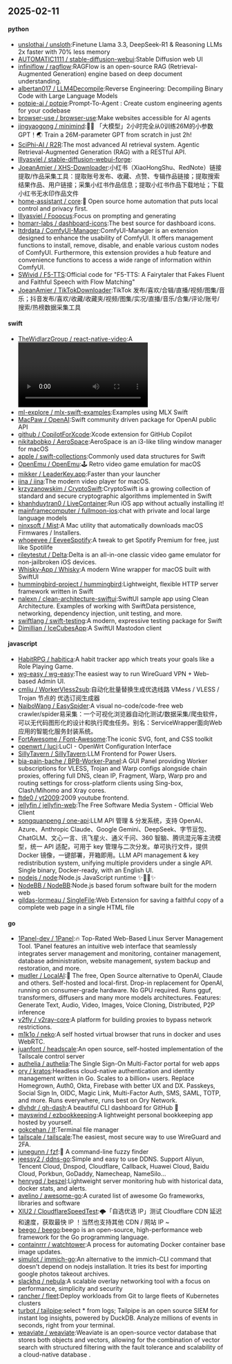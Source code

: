 ## 2025-02-11

#### python
* [unslothai / unsloth](https://github.com/unslothai/unsloth):Finetune Llama 3.3, DeepSeek-R1 & Reasoning LLMs 2x faster with 70% less memory
* [AUTOMATIC1111 / stable-diffusion-webui](https://github.com/AUTOMATIC1111/stable-diffusion-webui):Stable Diffusion web UI
* [infiniflow / ragflow](https://github.com/infiniflow/ragflow):RAGFlow is an open-source RAG (Retrieval-Augmented Generation) engine based on deep document understanding.
* [albertan017 / LLM4Decompile](https://github.com/albertan017/LLM4Decompile):Reverse Engineering: Decompiling Binary Code with Large Language Models
* [potpie-ai / potpie](https://github.com/potpie-ai/potpie):Prompt-To-Agent : Create custom engineering agents for your codebase
* [browser-use / browser-use](https://github.com/browser-use/browser-use):Make websites accessible for AI agents
* [jingyaogong / minimind](https://github.com/jingyaogong/minimind):🚀🚀 「大模型」2小时完全从0训练26M的小参数GPT！🌏 Train a 26M-parameter GPT from scratch in just 2h!
* [SciPhi-AI / R2R](https://github.com/SciPhi-AI/R2R):The most advanced AI retrieval system. Agentic Retrieval-Augmented Generation (RAG) with a RESTful API.
* [lllyasviel / stable-diffusion-webui-forge](https://github.com/lllyasviel/stable-diffusion-webui-forge):
* [JoeanAmier / XHS-Downloader](https://github.com/JoeanAmier/XHS-Downloader):小红书（XiaoHongShu、RedNote）链接提取/作品采集工具：提取账号发布、收藏、点赞、专辑作品链接；提取搜索结果作品、用户链接；采集小红书作品信息；提取小红书作品下载地址；下载小红书无水印作品文件
* [home-assistant / core](https://github.com/home-assistant/core):🏡 Open source home automation that puts local control and privacy first.
* [lllyasviel / Fooocus](https://github.com/lllyasviel/Fooocus):Focus on prompting and generating
* [homarr-labs / dashboard-icons](https://github.com/homarr-labs/dashboard-icons):The best source for dashboard icons.
* [ltdrdata / ComfyUI-Manager](https://github.com/ltdrdata/ComfyUI-Manager):ComfyUI-Manager is an extension designed to enhance the usability of ComfyUI. It offers management functions to install, remove, disable, and enable various custom nodes of ComfyUI. Furthermore, this extension provides a hub feature and convenience functions to access a wide range of information within ComfyUI.
* [SWivid / F5-TTS](https://github.com/SWivid/F5-TTS):Official code for "F5-TTS: A Fairytaler that Fakes Fluent and Faithful Speech with Flow Matching"
* [JoeanAmier / TikTokDownloader](https://github.com/JoeanAmier/TikTokDownloader):TikTok 发布/喜欢/合辑/直播/视频/图集/音乐；抖音发布/喜欢/收藏/收藏夹/视频/图集/实况/直播/音乐/合集/评论/账号/搜索/热榜数据采集工具

#### swift
* [TheWidlarzGroup / react-native-video](https://github.com/TheWidlarzGroup/react-native-video):A <Video /> component for react-native
* [ml-explore / mlx-swift-examples](https://github.com/ml-explore/mlx-swift-examples):Examples using MLX Swift
* [MacPaw / OpenAI](https://github.com/MacPaw/OpenAI):Swift community driven package for OpenAI public API
* [github / CopilotForXcode](https://github.com/github/CopilotForXcode):Xcode extension for GitHub Copilot
* [nikitabobko / AeroSpace](https://github.com/nikitabobko/AeroSpace):AeroSpace is an i3-like tiling window manager for macOS
* [apple / swift-collections](https://github.com/apple/swift-collections):Commonly used data structures for Swift
* [OpenEmu / OpenEmu](https://github.com/OpenEmu/OpenEmu):🕹 Retro video game emulation for macOS
* [mikker / LeaderKey.app](https://github.com/mikker/LeaderKey.app):Faster than your launcher
* [iina / iina](https://github.com/iina/iina):The modern video player for macOS.
* [krzyzanowskim / CryptoSwift](https://github.com/krzyzanowskim/CryptoSwift):CryptoSwift is a growing collection of standard and secure cryptographic algorithms implemented in Swift
* [khanhduytran0 / LiveContainer](https://github.com/khanhduytran0/LiveContainer):Run iOS app without actually installing it!
* [mainframecomputer / fullmoon-ios](https://github.com/mainframecomputer/fullmoon-ios):chat with private and local large language models
* [ninxsoft / Mist](https://github.com/ninxsoft/Mist):A Mac utility that automatically downloads macOS Firmwares / Installers.
* [whoeevee / EeveeSpotify](https://github.com/whoeevee/EeveeSpotify):A tweak to get Spotify Premium for free, just like Spotilife
* [rileytestut / Delta](https://github.com/rileytestut/Delta):Delta is an all-in-one classic video game emulator for non-jailbroken iOS devices.
* [Whisky-App / Whisky](https://github.com/Whisky-App/Whisky):A modern Wine wrapper for macOS built with SwiftUI
* [hummingbird-project / hummingbird](https://github.com/hummingbird-project/hummingbird):Lightweight, flexible HTTP server framework written in Swift
* [nalexn / clean-architecture-swiftui](https://github.com/nalexn/clean-architecture-swiftui):SwiftUI sample app using Clean Architecture. Examples of working with SwiftData persistence, networking, dependency injection, unit testing, and more.
* [swiftlang / swift-testing](https://github.com/swiftlang/swift-testing):A modern, expressive testing package for Swift
* [Dimillian / IceCubesApp](https://github.com/Dimillian/IceCubesApp):A SwiftUI Mastodon client

#### javascript
* [HabitRPG / habitica](https://github.com/HabitRPG/habitica):A habit tracker app which treats your goals like a Role Playing Game.
* [wg-easy / wg-easy](https://github.com/wg-easy/wg-easy):The easiest way to run WireGuard VPN + Web-based Admin UI.
* [cmliu / WorkerVless2sub](https://github.com/cmliu/WorkerVless2sub):自动化批量替换生成优选线路 VMess / VLESS / Trojan 节点的 优选订阅生成器
* [NaiboWang / EasySpider](https://github.com/NaiboWang/EasySpider):A visual no-code/code-free web crawler/spider易采集：一个可视化浏览器自动化测试/数据采集/爬虫软件，可以无代码图形化的设计和执行爬虫任务。别名：ServiceWrapper面向Web应用的智能化服务封装系统。
* [FortAwesome / Font-Awesome](https://github.com/FortAwesome/Font-Awesome):The iconic SVG, font, and CSS toolkit
* [openwrt / luci](https://github.com/openwrt/luci):LuCI - OpenWrt Configuration Interface
* [SillyTavern / SillyTavern](https://github.com/SillyTavern/SillyTavern):LLM Frontend for Power Users.
* [bia-pain-bache / BPB-Worker-Panel](https://github.com/bia-pain-bache/BPB-Worker-Panel):A GUI Panel providing Worker subscriptions for VLESS, Trojan and Warp configs alongside chain proxies, offering full DNS, clean IP, Fragment, Warp, Warp pro and routing settings for cross-platform clients using Sing-box, Clash/Mihomo and Xray cores.
* [ftde0 / yt2009](https://github.com/ftde0/yt2009):2009 youtube frontend.
* [jellyfin / jellyfin-web](https://github.com/jellyfin/jellyfin-web):The Free Software Media System - Official Web Client
* [songquanpeng / one-api](https://github.com/songquanpeng/one-api):LLM API 管理 & 分发系统，支持 OpenAI、Azure、Anthropic Claude、Google Gemini、DeepSeek、字节豆包、ChatGLM、文心一言、讯飞星火、通义千问、360 智脑、腾讯混元等主流模型，统一 API 适配，可用于 key 管理与二次分发。单可执行文件，提供 Docker 镜像，一键部署，开箱即用。LLM API management & key redistribution system, unifying multiple providers under a single API. Single binary, Docker-ready, with an English UI.
* [nodejs / node](https://github.com/nodejs/node):Node.js JavaScript runtime ✨🐢🚀✨
* [NodeBB / NodeBB](https://github.com/NodeBB/NodeBB):Node.js based forum software built for the modern web
* [gildas-lormeau / SingleFile](https://github.com/gildas-lormeau/SingleFile):Web Extension for saving a faithful copy of a complete web page in a single HTML file

#### go
* [1Panel-dev / 1Panel](https://github.com/1Panel-dev/1Panel):🔥 Top-Rated Web-Based Linux Server Management Tool. 1Panel features an intuitive web interface that seamlessly integrates server management and monitoring, container management, database administration, website management, system backup and restoration, and more.
* [mudler / LocalAI](https://github.com/mudler/LocalAI):🤖 The free, Open Source alternative to OpenAI, Claude and others. Self-hosted and local-first. Drop-in replacement for OpenAI, running on consumer-grade hardware. No GPU required. Runs gguf, transformers, diffusers and many more models architectures. Features: Generate Text, Audio, Video, Images, Voice Cloning, Distributed, P2P inference
* [v2fly / v2ray-core](https://github.com/v2fly/v2ray-core):A platform for building proxies to bypass network restrictions.
* [m1k1o / neko](https://github.com/m1k1o/neko):A self hosted virtual browser that runs in docker and uses WebRTC.
* [juanfont / headscale](https://github.com/juanfont/headscale):An open source, self-hosted implementation of the Tailscale control server
* [authelia / authelia](https://github.com/authelia/authelia):The Single Sign-On Multi-Factor portal for web apps
* [ory / kratos](https://github.com/ory/kratos):Headless cloud-native authentication and identity management written in Go. Scales to a billion+ users. Replace Homegrown, Auth0, Okta, Firebase with better UX and DX. Passkeys, Social Sign In, OIDC, Magic Link, Multi-Factor Auth, SMS, SAML, TOTP, and more. Runs everywhere, runs best on Ory Network.
* [dlvhdr / gh-dash](https://github.com/dlvhdr/gh-dash):A beautiful CLI dashboard for GitHub 🚀
* [mayswind / ezbookkeeping](https://github.com/mayswind/ezbookkeeping):A lightweight personal bookkeeping app hosted by yourself.
* [gokcehan / lf](https://github.com/gokcehan/lf):Terminal file manager
* [tailscale / tailscale](https://github.com/tailscale/tailscale):The easiest, most secure way to use WireGuard and 2FA.
* [junegunn / fzf](https://github.com/junegunn/fzf):🌸 A command-line fuzzy finder
* [jeessy2 / ddns-go](https://github.com/jeessy2/ddns-go):Simple and easy to use DDNS. Support Aliyun, Tencent Cloud, Dnspod, Cloudflare, Callback, Huawei Cloud, Baidu Cloud, Porkbun, GoDaddy, Namecheap, NameSilo...
* [henrygd / beszel](https://github.com/henrygd/beszel):Lightweight server monitoring hub with historical data, docker stats, and alerts.
* [avelino / awesome-go](https://github.com/avelino/awesome-go):A curated list of awesome Go frameworks, libraries and software
* [XIU2 / CloudflareSpeedTest](https://github.com/XIU2/CloudflareSpeedTest):🌩「自选优选 IP」测试 Cloudflare CDN 延迟和速度，获取最快 IP ！当然也支持其他 CDN / 网站 IP ~
* [beego / beego](https://github.com/beego/beego):beego is an open-source, high-performance web framework for the Go programming language.
* [containrrr / watchtower](https://github.com/containrrr/watchtower):A process for automating Docker container base image updates.
* [simulot / immich-go](https://github.com/simulot/immich-go):An alternative to the immich-CLI command that doesn't depend on nodejs installation. It tries its best for importing google photos takeout archives.
* [slackhq / nebula](https://github.com/slackhq/nebula):A scalable overlay networking tool with a focus on performance, simplicity and security
* [rancher / fleet](https://github.com/rancher/fleet):Deploy workloads from Git to large fleets of Kubernetes clusters
* [turbot / tailpipe](https://github.com/turbot/tailpipe):select * from logs; Tailpipe is an open source SIEM for instant log insights, powered by DuckDB. Analyze millions of events in seconds, right from your terminal.
* [weaviate / weaviate](https://github.com/weaviate/weaviate):Weaviate is an open-source vector database that stores both objects and vectors, allowing for the combination of vector search with structured filtering with the fault tolerance and scalability of a cloud-native database .
